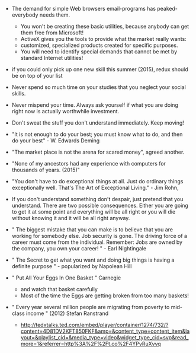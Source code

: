 - The demand for simple Web browsers email-programs has peaked-everybody needs them. 
  - You won't be creating these basic utilities, because anybody can get them free from Microsoft!
  - ActiveX gives you the tools to provide what the market really wants:
  - customized, specialized products created for specific purposes.
  - You will need to identify special demands that cannot be met by standard Internet utilities!

- if you could only pick up one new skill this summer (2015), redux should be on top of your list

- Never spend so much time on your studies that you neglect your social skills.
 
- Never mispend your time. Always ask yourself if what you are doing right now is actually worthwhile investment.

- Don't sweat the stuff you don't understand immediately. Keep moving!

- "It is not enough to do your best; you must know what to do, and then do your best" - W. Edwards Deming
   
- "The market place is not the arena for scared money", agreed another.

- "None of my ancestors had any experience with computers for thousands of years. (2015)"

- "You don't have to do exceptional things at all. Just do ordinary things exceptionally well. That's The Art of Exceptional Living." - Jim Rohn, 

- If you don't understand something don't despair, just pretend that you understand. There are two possible consequences. Either you are going to get it at some point and everything will be all right or you will die without knowing it and it will be all right anyway.

- " The biggest mistake that you can make is to believe that you are working for somebody else. Job security is gone. The driving force of a career must come from the individual. Remember: Jobs are owned by the company, you own your career! " -    Earl Nightingale 

- " The Secret to get what you want and doing big things is having a definite purpose " - popularized by Napolean Hill

- " Put All Your Eggs In One Basket " Carnegie 
  - and watch that basket carefully
  - Most of the time the Eggs are getting broken from too many baskets!

- " Every year several million people are migrating from poverty to mid-class income " (2012) Stefan Ranstrand
  - http://tedxtalks.ted.com/embed/player/container/1274/732/?content=4D81DV2KFT850FKF&amp=&content_type=content_item&layout=&playlist_cid=&media_type=video&widget_type_cid=svp&read_more=1&referrer=http%3A%2F%2Ft.co%2F4YPvRuXvvq 
